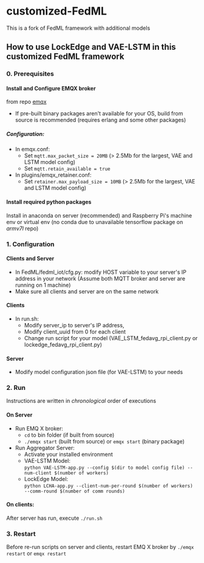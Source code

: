 # customized-FedML
This is a fork of FedML framework with additional models

## How to use LockEdge and VAE-LSTM in this customized FedML framework

### 0. Prerequisites
#### Install and Configure EMQX broker
from repo [emqx](https://github.com/emqx/emqx)
  - If pre-built binary packages aren't available for your OS, build from source is recommended (requires erlang and some other packages)
##### Configuration:
  - In emqx.conf:
    - Set `mqtt.max_packet_size = 20MB` (> 2.5Mb for the largest, VAE and LSTM model config)
    - Set `mqtt.retain_available = true`
  - In plugins/emqx_retainer.conf:
    - Set `retainer.max_payload_size = 10MB` (> 2.5Mb for the largest, VAE and LSTM model config)
#### Install required python packages
Install in anaconda on server (recommended) and Raspberry Pi's machine env or virtual env (no conda due to unavailable tensorflow package on _armv7l_ repo)

### 1. Configuration
#### Clients and Server
- In FedML/fedml_iot/cfg.py: modify HOST variable to your server's IP address in your network (Assume both MQTT broker and server are running on 1 machine)
- Make sure all clients and server are on the same network
#### Clients
- In run.sh: 
  - Modify server_ip to server's IP address, 
  - Modify client_uuid from 0 for each client
  - Change run script for your model (VAE_LSTM_fedavg_rpi_client.py or lockedge_fedavg_rpi_client.py)
#### Server
- Modify model configuration json file (for VAE-LSTM) to your needs

### 2. Run
Instructions are written in _chronological_ order of executions
#### On Server
- Run EMQ X broker:
  - `cd` to bin folder (if built from source)
  - `./emqx start` (built from source) or `emqx start` (binary package)
- Run Aggregator Server:
  - Activate your installed environment
  - VAE-LSTM Model:  
      `python VAE-LSTM-app.py --config $(dir to model config file) --num-client $(number of workers)`
  - LockEdge Model:  
      `python LCHA-app.py --client-num-per-round $(number of workers) --comm-round $(number of comm rounds)`
 #### On clients:
 After server has run, execute `./run.sh`

### 3. Restart 
Before re-run scripts on server and clients, restart EMQ X broker by `./emqx restart` or `emqx restart`
